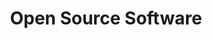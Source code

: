 ---
title: "Open Source Software"
description: ""
image: "/images/artificial-intelligence-coding.jpg"
keywords: [""]
draft: false
layout: "open-source-software"

open_source_software_feature:
  image: "/images/services/software.png"
  content: |
    Tired of severely vulnerable closed, non-free software?  
    Want your hardware to reach new summits of performance, stability, and security?  
    Let our specialists take it over, and dare to imagine the unimaginable.  

    **Our firmware and embedded teams can create really sophisticated, custom solutions for your hardware.**

familiar_with:
    title: "We are familiar with:"
    lists: 
      - |
        * Amazon Web Services integration for Embedded Applications
        * BSP Development (Yocto, Buildroot, custom)
        * Board bring up
        * Boot time optimization
        * Continuous Integration and Continuous Delivery for Embedded Systems
        * Embedded Linux
        * Embedded Systems Security (signed upgrades, verified boot, etc.)
        * **[Remote Testing Environment](https://cloud.3mdeb.com/index.php/s/HArgg8jrDmASWGp)**
        * Linux device drivers development

      - |
        * Linux userspace application development (C/C++/Go/Python)
        * Platform maintenance and customization
        * **[Continuous automated validation](https://cloud.3mdeb.com/index.php/s/ZibPXHjnkHfd7ne)**
        * Software update (OTA)
        * Hypervisors
        * **[OpenVizsla](https://cloud.3mdeb.com/index.php/s/jj2r8kwBYsNBgEW)**
        * Validation payload
        * Developing UEFI BIOS
        * **[Flashing firmware](https://cloud.3mdeb.com/index.php/s/oayEC3bScC9mP6Q)**

        **and many others!**

used_technology:
  images:
    - "/images/used-technology/yocto.png"
    - "/images/used-technology/buildroot.jpg"
    - "/images/used-technology/python.png"
    - "/images/used-technology/cplus.png"
    - "/images/used-technology/linux-logo.png"
    - "/images/used-technology/go.png"
    - "/images/used-technology/c.png" 

message:
  content: |
    But don’t be afraid, if there <strong>is some not listed above,</strong><br>
    we’ll surely confront any <strong>platform you will provide us.</strong><br>
    We can prepare a whole system <strong>from a scratch, make it secure,</strong><br>
    stable and last, but not least let it <strong>reach extraordinary performance.</strong>
---